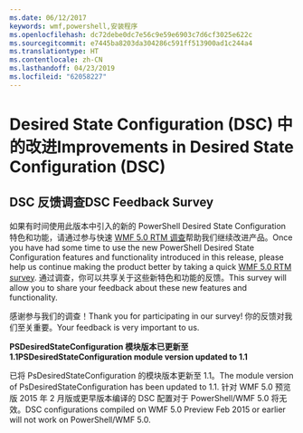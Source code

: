 ```yaml
---
ms.date: 06/12/2017
keywords: wmf,powershell,安装程序
ms.openlocfilehash: dc72debe0dc7e56c9e59e6903c7d6cf3025e622c
ms.sourcegitcommit: e7445ba8203da304286c591ff513900ad1c244a4
ms.translationtype: HT
ms.contentlocale: zh-CN
ms.lasthandoff: 04/23/2019
ms.locfileid: "62058227"
---
```

# <a name="improvements-in-desired-state-configuration-dsc"></a><span data-ttu-id="be8f0-102">Desired State Configuration (DSC) 中的改进</span><span class="sxs-lookup"><span data-stu-id="be8f0-102">Improvements in Desired State Configuration (DSC)</span></span>

## <a name="dsc-feedback-survey"></a><span data-ttu-id="be8f0-103">DSC 反馈调查</span><span class="sxs-lookup"><span data-stu-id="be8f0-103">DSC Feedback Survey</span></span>

<span data-ttu-id="be8f0-104">如果有时间使用此版本中引入的新的 PowerShell Desired State Configuration 特色和功能，请通过参与快速 [WMF 5.0 RTM 调查](https://www.surveymonkey.com/r/SGLQM5W)帮助我们继续改进产品。</span><span class="sxs-lookup"><span data-stu-id="be8f0-104">Once you have had some time to use the new PowerShell Desired State Configuration features and functionality introduced in this release, please help us continue making the product better by taking a quick [WMF 5.0 RTM survey](https://www.surveymonkey.com/r/SGLQM5W).</span></span> <span data-ttu-id="be8f0-105">通过调查，你可以共享关于这些新特色和功能的反馈。</span><span class="sxs-lookup"><span data-stu-id="be8f0-105">This survey will allow you to share your feedback about these new features and functionality.</span></span>

<span data-ttu-id="be8f0-106">感谢参与我们的调查！</span><span class="sxs-lookup"><span data-stu-id="be8f0-106">Thank you for participating in our survey!</span></span> <span data-ttu-id="be8f0-107">你的反馈对我们至关重要。</span><span class="sxs-lookup"><span data-stu-id="be8f0-107">Your feedback is very important to us.</span></span>

<span data-ttu-id="be8f0-108">**PSDesiredStateConfiguration 模块版本已更新至 1.1**</span><span class="sxs-lookup"><span data-stu-id="be8f0-108">**PSDesiredStateConfiguration module version updated to 1.1**</span></span>

<span data-ttu-id="be8f0-109">已将 PsDesiredStateConfiguration 的模块版本更新至 1.1。</span><span class="sxs-lookup"><span data-stu-id="be8f0-109">The module version of PsDesiredStateConfiguration has been updated to 1.1.</span></span> <span data-ttu-id="be8f0-110">针对 WMF 5.0 预览版 2015 年 2 月版或更早版本编译的 DSC 配置对于 PowerShell/WMF 5.0 将无效。</span><span class="sxs-lookup"><span data-stu-id="be8f0-110">DSC configurations compiled on WMF 5.0 Preview Feb 2015 or earlier will not work on PowerShell/WMF 5.0.</span></span>
